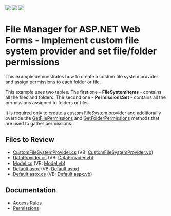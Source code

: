 <!-- default badges list -->
![](https://img.shields.io/endpoint?url=https://codecentral.devexpress.com/api/v1/VersionRange/128554594/17.2.3%2B)
[![](https://img.shields.io/badge/Open_in_DevExpress_Support_Center-FF7200?style=flat-square&logo=DevExpress&logoColor=white)](https://supportcenter.devexpress.com/ticket/details/T554282)
[![](https://img.shields.io/badge/📖_How_to_use_DevExpress_Examples-e9f6fc?style=flat-square)](https://docs.devexpress.com/GeneralInformation/403183)
<!-- default badges end -->

# File Manager for ASP.NET Web Forms - Implement custom file system provider and set file/folder permissions


This example demonstrates how to create a custom file system provider and assign permissions to each folder or file. 

This example uses two tables. The first one - **FileSystemItems** - contains all the files and folders. The second one - **PermissionsSet** - contains all the permissions assigned to folders or files.

It is required only to create a custom FileSystem provider and additionally override the [GetFilePermissions](https://docs.devexpress.com/AspNet/DevExpress.Web.FileSystemProviderBase.GetFilePermissions(DevExpress.Web.FileManagerFile)) and [GetFolderPermissions](https://docs.devexpress.com/AspNet/DevExpress.Web.FileSystemProviderBase.GetFolderPermissions(DevExpress.Web.FileManagerFolder)) methods that are used to gather permissions.

## Files to Review

- [CustomFileSystemProvider.cs](./CS/App_Code/CustomFileSystemProvider.cs) (VB: [CustomFileSystemProvider.vb](./VB/App_Code/CustomFileSystemProvider.vb))
- [DataProvider.cs](./CS/App_Code/DataProvider.cs) (VB: [DataProvider.vb](./VB/App_Code/DataProvider.vb))
- [Model.cs](./CS/App_Code/Model.cs) (VB: [Model.vb](./VB/App_Code/Model.vb))
- [Default.aspx](./CS/Default.aspx) (VB: [Default.aspx](./VB/Default.aspx))
- [Default.aspx.cs](./CS/Default.aspx.cs) (VB: [Default.aspx.vb](./VB/Default.aspx.vb))

## Documentation

- [Access Rules](https://docs.devexpress.com/AspNet/119542/components/file-management/file-manager/concepts/access-control-overview/access-rules)
- [Permissions](https://docs.devexpress.com/AspNet/119543/components/file-management/file-manager/concepts/access-control-overview/permissions)

